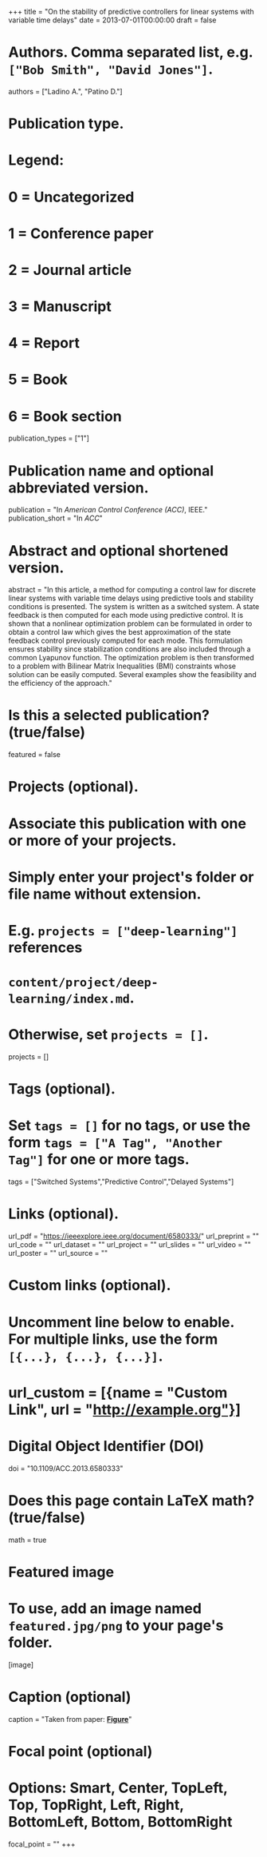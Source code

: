 +++
title = "On the stability of predictive controllers for linear systems with variable time delays"
date = 2013-07-01T00:00:00
draft = false

# Authors. Comma separated list, e.g. `["Bob Smith", "David Jones"]`.
authors = ["Ladino A.", "Patino D."]

# Publication type.
# Legend:
# 0 = Uncategorized
# 1 = Conference paper
# 2 = Journal article
# 3 = Manuscript
# 4 = Report
# 5 = Book
# 6 = Book section
publication_types = ["1"]

# Publication name and optional abbreviated version.
publication = "In *American Control Conference (ACC)*, IEEE."
publication_short = "In *ACC*"

# Abstract and optional shortened version.
abstract = "In this article, a method for computing a control law for discrete linear systems with variable time delays using predictive tools and stability conditions is presented. The system is written as a switched system. A state feedback is then computed for each mode using predictive control. It is shown that a nonlinear optimization problem can be formulated in order to obtain a control law which gives the best approximation of the state feedback control previously computed for each mode. This formulation ensures stability since stabilization conditions are also included through a common Lyapunov function. The optimization problem is then transformed to a problem with Bilinear Matrix Inequalities (BMI) constraints whose solution can be easily computed. Several examples show the feasibility and the efficiency of the approach."

# Is this a selected publication? (true/false)
featured = false

# Projects (optional).
#   Associate this publication with one or more of your projects.
#   Simply enter your project's folder or file name without extension.
#   E.g. `projects = ["deep-learning"]` references 
#   `content/project/deep-learning/index.md`.
#   Otherwise, set `projects = []`.
projects = []

# Tags (optional).
#   Set `tags = []` for no tags, or use the form `tags = ["A Tag", "Another Tag"]` for one or more tags.
tags = ["Switched Systems","Predictive Control","Delayed Systems"]

# Links (optional).
url_pdf = "https://ieeexplore.ieee.org/document/6580333/"
url_preprint = ""
url_code = ""
url_dataset = ""
url_project = ""
url_slides = ""
url_video = ""
url_poster = ""
url_source = ""

# Custom links (optional).
#   Uncomment line below to enable. For multiple links, use the form `[{...}, {...}, {...}]`.
# url_custom = [{name = "Custom Link", url = "http://example.org"}]

# Digital Object Identifier (DOI)
doi = "10.1109/ACC.2013.6580333"

# Does this page contain LaTeX math? (true/false)
math = true

# Featured image
# To use, add an image named `featured.jpg/png` to your page's folder. 
[image]
  # Caption (optional)
  caption = "Taken from paper: [**Figure**](https://ieeexplore.ieee.org/document/6580333/)"

  # Focal point (optional)
  # Options: Smart, Center, TopLeft, Top, TopRight, Left, Right, BottomLeft, Bottom, BottomRight
  focal_point = ""
+++


